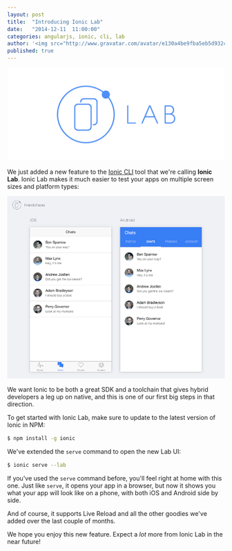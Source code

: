 ```yaml
---
layout: post
title:  "Introducing Ionic Lab"
date:   "2014-12-11  11:00:00"
categories: angularjs, ionic, cli, lab
author: '<img src="http://www.gravatar.com/avatar/e130a4be9fba5eb5d932c813fbe3a58d?s=48&amp;d=mm" class="author-icon"><a href="http://twitter.com/maxlynch" target="_blank">@maxlynch</a>'
published: true
---
```


<img class="showcase-image" src="/img/blog/ionic-lab-header.png">

We just added a new feature to the [Ionic CLI](http://ionicframework.com/getting-started) tool that we're calling __Ionic Lab__. Ionic Lab makes it much easier to test your apps on multiple screen sizes and platform types:

![Image](/img/blog/lab.png)

We want Ionic to be both a great SDK and a toolchain that gives hybrid developers a leg up on native, and this is one of our first big steps in that direction.

<!-- more -->

To get started with Ionic Lab, make sure to update to the latest version of Ionic in NPM:

```bash
$ npm install -g ionic
```


We've extended the `serve` command to open the new Lab UI:

```bash
$ ionic serve --lab
```

If you've used the `serve` command before, you'll feel right at home with this one. Just like `serve`, it opens
your app in a browser, but now it shows you what your app will look like on a phone, with both iOS and Android
side by side. 

And of course, it supports Live Reload and all the other goodies we've added over the last couple of months.

We hope you enjoy this new feature. Expect a *lot* more from Ionic Lab in the near future!
